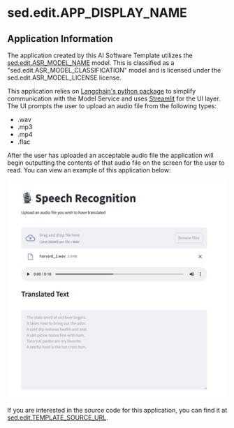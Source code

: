<!-- Original Recipe README: https://github.com/containers/ai-lab-recipes/blob/main/recipes/audio/audio_to_text/README.md
-->

# sed.edit.APP_DISPLAY_NAME

## Application Information

The application created by this AI Software Template utilizes the [sed.edit.ASR_MODEL_NAME](sed.edit.ASR_MODEL_SRC) model. This is classified as a "sed.edit.ASR_MODEL_CLASSIFICATION" model and is licensed under the sed.edit.ASR_MODEL_LICENSE license.

This application relies on [Langchain's python package](https://python.langchain.com/docs/introduction/) to simplify communication with the Model Service and uses [Streamlit](https://streamlit.io/) for the UI layer. The UI prompts the user to upload an audio file from the following types:

- .wav
- .mp3
- .mp4
- .flac

After the user has uploaded an acceptable audio file the application will begin outputting the contents of that audio file on the screen for the user to read. You can view an example of this application below:

![image](./images/audio-to-text.png)


If you are interested in the source code for this application, you can find it at [sed.edit.TEMPLATE_SOURCE_URL](sed.edit.TEMPLATE_SOURCE_URL).